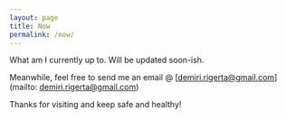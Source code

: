 ```yaml
---
layout: page
title: Now
permalink: /now/
---
```


What am I currently up to. 
Will be updated soon-ish.
 
Meanwhile, feel free to send me an email @ [demiri.rigerta@gmail.com](mailto: demiri.rigerta@gmail.com)

Thanks for visiting and keep safe and healthy!
 
